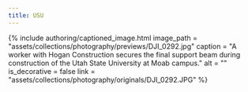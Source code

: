 ```yaml
---
title: USU
---
```


{% include authoring/captioned_image.html
    image_path = "assets/collections/photography/previews/DJI_0292.jpg"
    caption = "A worker with Hogan Construction secures the final support beam during construction of the Utah State University at Moab campus."
    alt = ""
    is_decorative = false
    link = "assets/collections/photography/originals/DJI_0292.JPG"
%}
